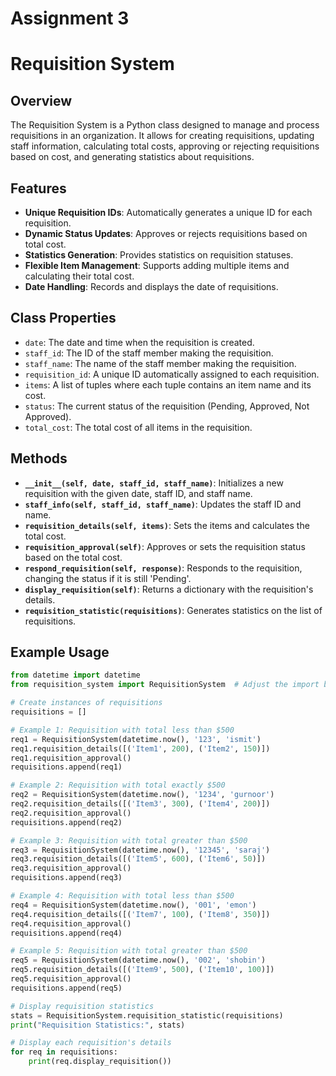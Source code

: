 # Assignment 3 
# Requisition System

## Overview

The Requisition System is a Python class designed to manage and process requisitions in an organization. It allows for creating requisitions, updating staff information, calculating total costs, approving or rejecting requisitions based on cost, and generating statistics about requisitions.

## Features

- **Unique Requisition IDs**: Automatically generates a unique ID for each requisition.
- **Dynamic Status Updates**: Approves or rejects requisitions based on total cost.
- **Statistics Generation**: Provides statistics on requisition statuses.
- **Flexible Item Management**: Supports adding multiple items and calculating their total cost.
- **Date Handling**: Records and displays the date of requisitions.

## Class Properties

- `date`: The date and time when the requisition is created.
- `staff_id`: The ID of the staff member making the requisition.
- `staff_name`: The name of the staff member making the requisition.
- `requisition_id`: A unique ID automatically assigned to each requisition.
- `items`: A list of tuples where each tuple contains an item name and its cost.
- `status`: The current status of the requisition (Pending, Approved, Not Approved).
- `total_cost`: The total cost of all items in the requisition.

## Methods

- **`__init__(self, date, staff_id, staff_name)`**: Initializes a new requisition with the given date, staff ID, and staff name.
- **`staff_info(self, staff_id, staff_name)`**: Updates the staff ID and name.
- **`requisition_details(self, items)`**: Sets the items and calculates the total cost.
- **`requisition_approval(self)`**: Approves or sets the requisition status based on the total cost.
- **`respond_requisition(self, response)`**: Responds to the requisition, changing the status if it is still 'Pending'.
- **`display_requisition(self)`**: Returns a dictionary with the requisition's details.
- **`requisition_statistic(requisitions)`**: Generates statistics on the list of requisitions.

## Example Usage

```python
from datetime import datetime
from requisition_system import RequisitionSystem  # Adjust the import based on your file structure

# Create instances of requisitions
requisitions = []

# Example 1: Requisition with total less than $500
req1 = RequisitionSystem(datetime.now(), '123', 'ismit')
req1.requisition_details([('Item1', 200), ('Item2', 150)])
req1.requisition_approval()
requisitions.append(req1)

# Example 2: Requisition with total exactly $500
req2 = RequisitionSystem(datetime.now(), '1234', 'gurnoor')
req2.requisition_details([('Item3', 300), ('Item4', 200)])
req2.requisition_approval()
requisitions.append(req2)

# Example 3: Requisition with total greater than $500
req3 = RequisitionSystem(datetime.now(), '12345', 'saraj')
req3.requisition_details([('Item5', 600), ('Item6', 50)])
req3.requisition_approval()
requisitions.append(req3)

# Example 4: Requisition with total less than $500
req4 = RequisitionSystem(datetime.now(), '001', 'emon')
req4.requisition_details([('Item7', 100), ('Item8', 350)])
req4.requisition_approval()
requisitions.append(req4)

# Example 5: Requisition with total greater than $500
req5 = RequisitionSystem(datetime.now(), '002', 'shobin')
req5.requisition_details([('Item9', 500), ('Item10', 100)])
req5.requisition_approval()
requisitions.append(req5)

# Display requisition statistics
stats = RequisitionSystem.requisition_statistic(requisitions)
print("Requisition Statistics:", stats)

# Display each requisition's details
for req in requisitions:
    print(req.display_requisition())
 
